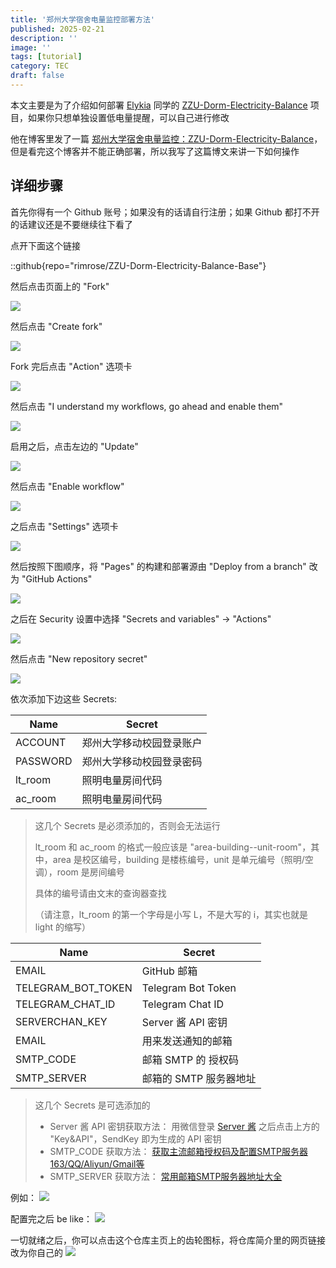 ```yaml
---
title: '郑州大学宿舍电量监控部署方法'
published: 2025-02-21
description: ''
image: ''
tags: [tutorial]
category: TEC
draft: false
---
```


本文主要是为了介绍如何部署 [Elykia](https://github.com/elykia-cn) 同学的 [ZZU-Dorm-Electricity-Balance](https://github.com/elykia-cn/ZZU-Dorm-Electricity-Balance) 项目，如果你只想单独设置低电量提醒，可以自己进行修改

他在博客里发了一篇 [郑州大学宿舍电量监控：ZZU-Dorm-Electricity-Balance](https://blog.elykia.cn/posts/22.html)，但是看完这个博客并不能正确部署，所以我写了这篇博文来讲一下如何操作


## 详细步骤

首先你得有一个 Github 账号；如果没有的话请自行注册；如果 Github 都打不开的话建议还是不要继续往下看了

点开下面这个链接

::github{repo="rimrose/ZZU-Dorm-Electricity-Balance-Base"}

然后点击页面上的 "Fork"

![](https://img.rimrose.work/QQ截图20250224021209.png)

然后点击 "Create fork"

![](https://img.rimrose.work/QQ截图20250224021306.png)

Fork 完后点击 "Action" 选项卡

![](https://img.rimrose.work/QQ截图20250224021438.png)

然后点击 "I understand my workflows, go ahead and enable them"

![](https://img.rimrose.work/QQ截图20250224021610.png)

启用之后，点击左边的 "Update"

![](https://img.rimrose.work/20250224022139247.png)

然后点击 "Enable workflow"

![](https://img.rimrose.work/20250224022301566.png)

之后点击 "Settings" 选项卡

![](https://img.rimrose.work/20250224022419572.png)

然后按照下图顺序，将 "Pages" 的构建和部署源由 "Deploy from a branch" 改为 "GitHub Actions"

![](https://img.rimrose.work/20250224022633332.png)

之后在 Security 设置中选择 "Secrets and variables" → "Actions"

![](https://img.rimrose.work/20250224023101941.png)

然后点击 "New repository secret"

![](https://img.rimrose.work/20250224023304386.png)

依次添加下边这些 Secrets:


|      Name |       Secret |
|----------|-------------|
|   ACCOUNT | 郑州大学移动校园登录账户 |
|  PASSWORD | 郑州大学移动校园登录密码 |
|   lt_room |     照明电量房间代码 |
|   ac_room |     照明电量房间代码 |

> 这几个 Secrets 是必须添加的，否则会无法运行
>
> lt_room 和 ac_room 的格式一般应该是 "area-building--unit-room"，其中，area 是校区编号，building 是楼栋编号，unit 是单元编号（照明/空调），room 是房间编号
>
> 具体的编号请由文末的查询器查找
>
>（请注意，lt_room 的第一个字母是小写 L，不是大写的 i，其实也就是 light 的缩写）


| Name               | Secret             |
|--------------------|--------------------|
| EMAIL              | GitHub 邮箱          |
| TELEGRAM_BOT_TOKEN | Telegram Bot Token |
| TELEGRAM_CHAT_ID   | 	Telegram Chat ID  |
| SERVERCHAN_KEY     | Server 酱 API 密钥    |
| EMAIL              | 用来发送通知的邮箱          |
| SMTP_CODE          | 邮箱 SMTP 的 授权码             |
| SMTP_SERVER        | 邮箱的 SMTP 服务器地址            |

> 这几个 Secrets 是可选添加的
> 
> - Server 酱 API 密钥获取方法：
>  用微信登录 [Server 酱](https://sct.ftqq.com/) 之后点击上方的 "Key&API"，SendKey 即为生成的 API 密钥
> - SMTP_CODE 获取方法：
>  [获取主流邮箱授权码及配置SMTP服务器163/QQ/Aliyun/Gmail等](https://1aha.com/%E9%82%AE%E7%AE%B1%E6%8E%88%E6%9D%83%E7%A0%81smtp%E6%9C%8D%E5%8A%A1%E5%99%A8/)
> - SMTP_SERVER 获取方法：
>  [常用邮箱SMTP服务器地址大全](https://blog.csdn.net/ning521513/article/details/79217203)


例如：
![](https://img.rimrose.work/20250224023421268.png)

配置完之后 be like：
![](https://img.rimrose.work/QQ截图20250306152928.png)

一切就绪之后，你可以点击这个仓库主页上的齿轮图标，将仓库简介里的网页链接改为你自己的
![](https://img.rimrose.work/20250224024852663.png)